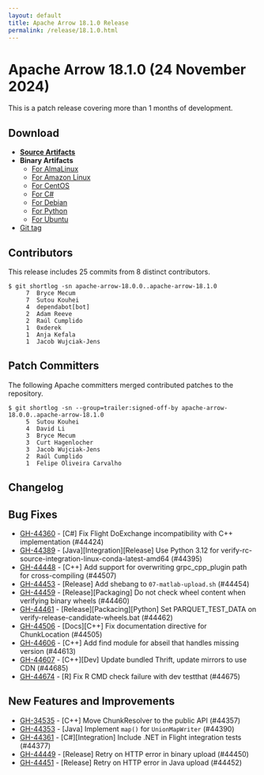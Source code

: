 ```yaml
---
layout: default
title: Apache Arrow 18.1.0 Release
permalink: /release/18.1.0.html
---
```

<!--
{% comment %}
Licensed to the Apache Software Foundation (ASF) under one or more
contributor license agreements.  See the NOTICE file distributed with
this work for additional information regarding copyright ownership.
The ASF licenses this file to you under the Apache License, Version 2.0
(the "License"); you may not use this file except in compliance with
the License.  You may obtain a copy of the License at

http://www.apache.org/licenses/LICENSE-2.0

Unless required by applicable law or agreed to in writing, software
distributed under the License is distributed on an "AS IS" BASIS,
WITHOUT WARRANTIES OR CONDITIONS OF ANY KIND, either express or implied.
See the License for the specific language governing permissions and
limitations under the License.
{% endcomment %}
-->

# Apache Arrow 18.1.0 (24 November 2024)

This is a patch release covering more than 1 months of development.

## Download

* [**Source Artifacts**][1]
* **Binary Artifacts**
  * [For AlmaLinux][2]
  * [For Amazon Linux][3]
  * [For CentOS][4]
  * [For C#][5]
  * [For Debian][6]
  * [For Python][7]
  * [For Ubuntu][8]
* [Git tag][9]

## Contributors

This release includes 25 commits from 8 distinct contributors.

```console
$ git shortlog -sn apache-arrow-18.0.0..apache-arrow-18.1.0
     7	Bryce Mecum
     7	Sutou Kouhei
     4	dependabot[bot]
     2	Adam Reeve
     2	Raúl Cumplido
     1	0xderek
     1	Anja Kefala
     1	Jacob Wujciak-Jens
```

## Patch Committers

The following Apache committers merged contributed patches to the repository.

```console
$ git shortlog -sn --group=trailer:signed-off-by apache-arrow-18.0.0..apache-arrow-18.1.0
     5	Sutou Kouhei
     4	David Li
     3	Bryce Mecum
     3	Curt Hagenlocher
     3	Jacob Wujciak-Jens
     2	Raúl Cumplido
     1	Felipe Oliveira Carvalho
```

## Changelog

## Bug Fixes

* [GH-44360](https://github.com/apache/arrow/issues/44360) - [C#] Fix Flight DoExchange incompatibility with C++ implementation (#44424)
* [GH-44389](https://github.com/apache/arrow/issues/44389) - [Java][Integration][Release] Use Python 3.12 for verify-rc-source-integration-linux-conda-latest-amd64 (#44395)
* [GH-44448](https://github.com/apache/arrow/issues/44448) - [C++] Add support for overwriting grpc_cpp_plugin path for cross-compiling (#44507)
* [GH-44453](https://github.com/apache/arrow/issues/44453) - [Release] Add shebang to `07-matlab-upload.sh` (#44454)
* [GH-44459](https://github.com/apache/arrow/issues/44459) - [Release][Packaging] Do not check wheel content when verifying binary wheels (#44460)
* [GH-44461](https://github.com/apache/arrow/issues/44461) - [Release][Packacing][Python] Set PARQUET_TEST_DATA on verify-release-candidate-wheels.bat (#44462)
* [GH-44506](https://github.com/apache/arrow/issues/44506) - [Docs][C++] Fix documentation directive for ChunkLocation (#44505)
* [GH-44606](https://github.com/apache/arrow/issues/44606) - [C++] Add find module for abseil that handles missing version (#44613)
* [GH-44607](https://github.com/apache/arrow/issues/44607) - [C++][Dev] Update bundled Thrift, update mirrors to use CDN (#44685)
* [GH-44674](https://github.com/apache/arrow/issues/44674) - [R] Fix R CMD check failure with dev testthat (#44675)


## New Features and Improvements

* [GH-34535](https://github.com/apache/arrow/issues/34535) - [C++] Move ChunkResolver to the public API (#44357)
* [GH-44353](https://github.com/apache/arrow/issues/44353) - [Java] Implement `map()` for `UnionMapWriter` (#44390)
* [GH-44361](https://github.com/apache/arrow/issues/44361) - [C#][Integration] Include .NET in Flight integration tests (#44377)
* [GH-44449](https://github.com/apache/arrow/issues/44449) - [Release] Retry on HTTP error in binary upload (#44450)
* [GH-44451](https://github.com/apache/arrow/issues/44451) - [Release] Retry on HTTP error in Java upload (#44452)

[1]: https://www.apache.org/dyn/closer.lua/arrow/arrow-18.1.0/
[2]: https://apache.jfrog.io/artifactory/arrow/almalinux/
[3]: https://apache.jfrog.io/artifactory/arrow/amazon-linux/
[4]: https://apache.jfrog.io/artifactory/arrow/centos/
[5]: https://apache.jfrog.io/artifactory/arrow/nuget/
[6]: https://apache.jfrog.io/artifactory/arrow/debian/
[7]: https://apache.jfrog.io/artifactory/arrow/python/18.1.0/
[8]: https://apache.jfrog.io/artifactory/arrow/ubuntu/
[9]: https://github.com/apache/arrow/releases/tag/apache-arrow-18.1.0
